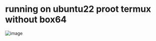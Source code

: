 # running on ubuntu22 proot termux without box64
![image](https://github.com/TukangM/Pocketmine-MP-aarch64/assets/91467886/b14efca9-0674-46a4-a0c6-64f248f8956b)
